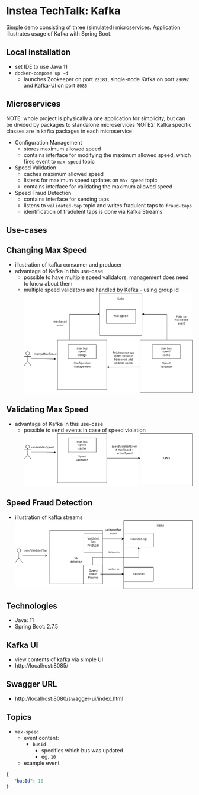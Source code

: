# Instea TechTalk: Kafka
Simple demo consisting of three (simulated) microservices. Application illustrates usage of Kafka with Spring Boot.

## Local installation
- set IDE to use Java 11
- `docker-compose up -d`
  - launches Zookeeper on port `22181`, single-node Kafka on port `29092` and Kafka-UI on port `8085`

## Microservices
NOTE: whole project is physically a one application for simplicity, but can be divided by packages to standalone microservices
NOTE2: Kafka specific classes are in `kafka` packages in each microservice
- Configuration Management
  - stores maximum allowed speed
  - contains interface for modifying the maximum allowed speed, which fires event to `max-speed` topic
- Speed Validation
  - caches maximum allowed speed  
  - listens for maximum speed updates on `max-speed` topic
  - contains interface for validating the maximum allowed speed
- Speed Fraud Detection
    - contains interface for sending taps
    - listens to `validated-tap` topic and writes fradulent taps to `fraud-taps`
    - identification of fradulent taps is done via Kafka Streams

## Use-cases
## Changing Max Speed
- illustration of kafka consumer and producer
- advantage of Kafka in this use-case
   - possible to have multiple speed validators, management does need to know about them
   - multiple speed validators are handled by Kafka - using group id
![Alt text](docs/changeMaxSpeed.png?raw=true "Title")
## Validating Max Speed
- advantage of Kafka in this use-case
    - possible to send events in case of speed violation
![Alt text](docs/validateMaxSpeed.png?raw=true "Title")
## Speed Fraud Detection
- illustration of kafka streams
![Alt text](docs/speedFraudDetection.png?raw=true "Title")

## Technologies
- Java: 11
- Spring Boot: 2.7.5

## Kafka UI
- view contents of kafka via simple UI
- http://localhost:8085/

## Swagger URL
- http://localhost:8080/swagger-ui/index.html

## Topics
- `max-speed`
    - event content:
        - `busId`
            - specifies which bus was updated
            - eg. `10`
    - example event
```yaml
{
   "busId": 10
}
```